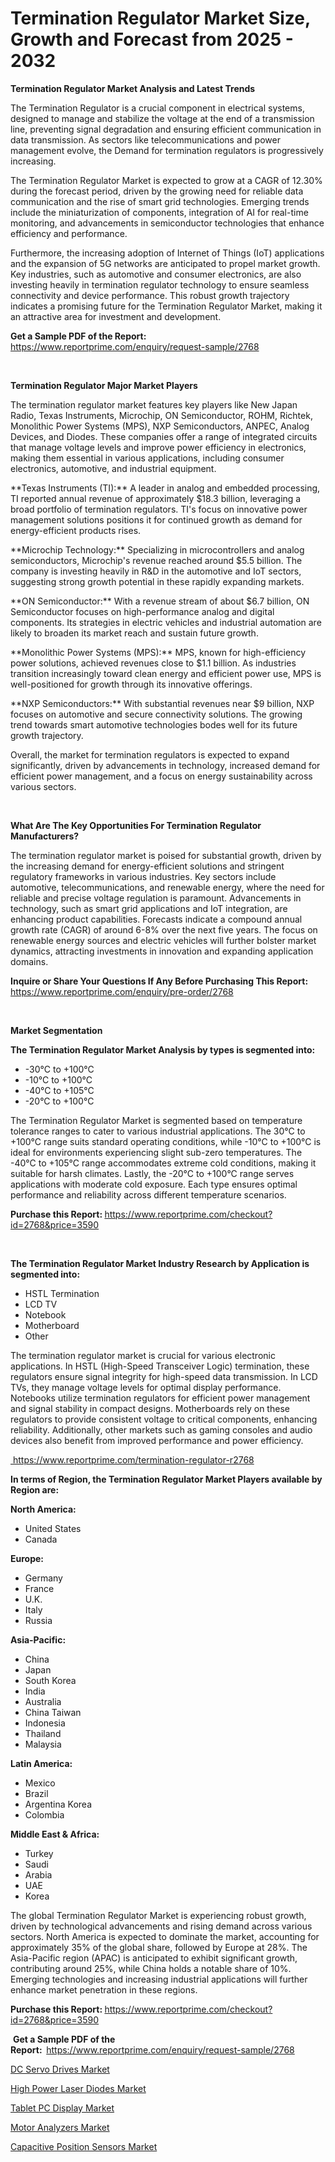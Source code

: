 <p><h1>Termination Regulator Market Size, Growth and Forecast from 2025 - 2032</h1></p><p><strong>Termination Regulator Market Analysis and Latest Trends</strong></p>
<p><p>The Termination Regulator is a crucial component in electrical systems, designed to manage and stabilize the voltage at the end of a transmission line, preventing signal degradation and ensuring efficient communication in data transmission. As sectors like telecommunications and power management evolve, the Demand for termination regulators is progressively increasing.</p><p>The Termination Regulator Market is expected to grow at a CAGR of 12.30% during the forecast period, driven by the growing need for reliable data communication and the rise of smart grid technologies. Emerging trends include the miniaturization of components, integration of AI for real-time monitoring, and advancements in semiconductor technologies that enhance efficiency and performance. </p><p>Furthermore, the increasing adoption of Internet of Things (IoT) applications and the expansion of 5G networks are anticipated to propel market growth. Key industries, such as automotive and consumer electronics, are also investing heavily in termination regulator technology to ensure seamless connectivity and device performance. This robust growth trajectory indicates a promising future for the Termination Regulator Market, making it an attractive area for investment and development.</p></p>
<p><strong>Get a Sample PDF of the Report:&nbsp;</strong> <a href="https://www.reportprime.com/enquiry/request-sample/2768?utm_campaign=973&utm_medium=2&utm_source=Github&utm_content=ia&utm_term=18032025&utm_id=termination-regulator">https://www.reportprime.com/enquiry/request-sample/2768</a></p>
<p>&nbsp;</p>
<p><strong>Termination Regulator Major Market Players</strong></p>
<p><p>The termination regulator market features key players like New Japan Radio, Texas Instruments, Microchip, ON Semiconductor, ROHM, Richtek, Monolithic Power Systems (MPS), NXP Semiconductors, ANPEC, Analog Devices, and Diodes. These companies offer a range of integrated circuits that manage voltage levels and improve power efficiency in electronics, making them essential in various applications, including consumer electronics, automotive, and industrial equipment.</p><p>**Texas Instruments (TI):** A leader in analog and embedded processing, TI reported annual revenue of approximately $18.3 billion, leveraging a broad portfolio of termination regulators. TI's focus on innovative power management solutions positions it for continued growth as demand for energy-efficient products rises.</p><p>**Microchip Technology:** Specializing in microcontrollers and analog semiconductors, Microchip's revenue reached around $5.5 billion. The company is investing heavily in R&D in the automotive and IoT sectors, suggesting strong growth potential in these rapidly expanding markets.</p><p>**ON Semiconductor:** With a revenue stream of about $6.7 billion, ON Semiconductor focuses on high-performance analog and digital components. Its strategies in electric vehicles and industrial automation are likely to broaden its market reach and sustain future growth.</p><p>**Monolithic Power Systems (MPS):** MPS, known for high-efficiency power solutions, achieved revenues close to $1.1 billion. As industries transition increasingly toward clean energy and efficient power use, MPS is well-positioned for growth through its innovative offerings.</p><p>**NXP Semiconductors:** With substantial revenues near $9 billion, NXP focuses on automotive and secure connectivity solutions. The growing trend towards smart automotive technologies bodes well for its future growth trajectory.</p><p>Overall, the market for termination regulators is expected to expand significantly, driven by advancements in technology, increased demand for efficient power management, and a focus on energy sustainability across various sectors.</p></p>
<p>&nbsp;</p>
<p><strong>What Are The Key Opportunities For Termination Regulator Manufacturers?</strong></p>
<p><p>The termination regulator market is poised for substantial growth, driven by the increasing demand for energy-efficient solutions and stringent regulatory frameworks in various industries. Key sectors include automotive, telecommunications, and renewable energy, where the need for reliable and precise voltage regulation is paramount. Advancements in technology, such as smart grid applications and IoT integration, are enhancing product capabilities. Forecasts indicate a compound annual growth rate (CAGR) of around 6-8% over the next five years. The focus on renewable energy sources and electric vehicles will further bolster market dynamics, attracting investments in innovation and expanding application domains.</p></p>
<p><strong>Inquire or Share Your Questions If Any Before Purchasing This Report:</strong> <a href="https://www.reportprime.com/enquiry/pre-order/2768?utm_campaign=973&utm_medium=2&utm_source=Github&utm_content=ia&utm_term=18032025&utm_id=termination-regulator">https://www.reportprime.com/enquiry/pre-order/2768</a></p>
<p>&nbsp;</p>
<p><strong>Market Segmentation</strong></p>
<p><strong>The Termination Regulator Market Analysis by types is segmented into:</strong></p>
<p><ul><li>-30°C to +100°C</li><li>-10°C to +100°C</li><li>-40°C to +105°C</li><li>-20°C to +100°C</li></ul></p>
<p><p>The Termination Regulator Market is segmented based on temperature tolerance ranges to cater to various industrial applications. The 30°C to +100°C range suits standard operating conditions, while -10°C to +100°C is ideal for environments experiencing slight sub-zero temperatures. The -40°C to +105°C range accommodates extreme cold conditions, making it suitable for harsh climates. Lastly, the -20°C to +100°C range serves applications with moderate cold exposure. Each type ensures optimal performance and reliability across different temperature scenarios.</p></p>
<p><strong>Purchase this Report:&nbsp;</strong><a href="https://www.reportprime.com/checkout?id=2768&price=3590&utm_campaign=973&utm_medium=2&utm_source=Github&utm_content=ia&utm_term=18032025&utm_id=termination-regulator">https://www.reportprime.com/checkout?id=2768&price=3590</a></p>
<p>&nbsp;</p>
<p><strong>The Termination Regulator Market Industry Research by Application is segmented into:</strong></p>
<p><ul><li>HSTL Termination</li><li>LCD TV</li><li>Notebook</li><li>Motherboard</li><li>Other</li></ul></p>
<p><p>The termination regulator market is crucial for various electronic applications. In HSTL (High-Speed Transceiver Logic) termination, these regulators ensure signal integrity for high-speed data transmission. In LCD TVs, they manage voltage levels for optimal display performance. Notebooks utilize termination regulators for efficient power management and signal stability in compact designs. Motherboards rely on these regulators to provide consistent voltage to critical components, enhancing reliability. Additionally, other markets such as gaming consoles and audio devices also benefit from improved performance and power efficiency.</p></p>
<p><a href="https://www.reportprime.com/termination-regulator-r2768?utm_campaign=973&utm_medium=2&utm_source=Github&utm_content=ia&utm_term=18032025&utm_id=termination-regulator">&nbsp;https://www.reportprime.com/termination-regulator-r2768</a></p>
<p><strong>In terms of Region, the Termination Regulator Market Players available by Region are:</strong></p>
<p>
    <p> <strong> North America: </strong>
        <ul>
            <li>United States</li>
            <li>Canada</li>
        </ul>
        </p> 
    <p> <strong> Europe: </strong>
        <ul>
            <li>Germany</li>
            <li>France</li>
            <li>U.K.</li>
            <li>Italy</li>
            <li>Russia</li>
        </ul>
        </p> 
    <p> <strong> Asia-Pacific: </strong>
        <ul>
            <li>China</li>
            <li>Japan</li>
            <li>South Korea</li>
            <li>India</li>
            <li>Australia</li>
            <li>China Taiwan</li>
            <li>Indonesia</li>
            <li>Thailand</li>
            <li>Malaysia</li>
        </ul>
        </p> 
    <p> <strong> Latin America: </strong>
        <ul>
            <li>Mexico</li>
            <li>Brazil</li>
            <li>Argentina Korea</li>
            <li>Colombia</li>
        </ul>
        </p> 
    <p> <strong> Middle East & Africa: </strong>
        <ul>
            <li>Turkey</li>
            <li>Saudi</li>
            <li>Arabia</li>
            <li>UAE</li>
            <li>Korea</li>
        </ul>
    </p>
    </p>
<p><p>The global Termination Regulator Market is experiencing robust growth, driven by technological advancements and rising demand across various sectors. North America is expected to dominate the market, accounting for approximately 35% of the global share, followed by Europe at 28%. The Asia-Pacific region (APAC) is anticipated to exhibit significant growth, contributing around 25%, while China holds a notable share of 10%. Emerging technologies and increasing industrial applications will further enhance market penetration in these regions.</p></p>
<p><strong>Purchase this Report: </strong><a href="https://www.reportprime.com/checkout?id=2768&price=3590&utm_campaign=973&utm_medium=2&utm_source=Github&utm_content=ia&utm_term=18032025&utm_id=termination-regulator">https://www.reportprime.com/checkout?id=2768&price=3590</a></p>
<p>&nbsp;<strong>Get a Sample PDF of the Report:&nbsp;&nbsp;</strong><a href="https://www.reportprime.com/enquiry/request-sample/2768?utm_campaign=973&utm_medium=2&utm_source=Github&utm_content=ia&utm_term=18032025&utm_id=termination-regulator">https://www.reportprime.com/enquiry/request-sample/2768</a></p>
<p><strong></strong></p>
<p><p><a href="https://github.com/myongfranzcs/Market-Research-Report-List-1/blob/main/dc-servo-drives-market.md?utm_campaign=973&utm_medium=2&utm_source=Github&utm_content=ia&utm_term=18032025&utm_id=termination-regulator">DC Servo Drives Market</a></p><p><a href="https://github.com/tentandyik/Market-Research-Report-List-1/blob/main/high-power-laser-diodes-market.md?utm_campaign=973&utm_medium=2&utm_source=Github&utm_content=ia&utm_term=18032025&utm_id=termination-regulator">High Power Laser Diodes Market</a></p><p><a href="https://github.com/ishikodehira/Market-Research-Report-List-1/blob/main/tablet-pc-display-market.md?utm_campaign=973&utm_medium=2&utm_source=Github&utm_content=ia&utm_term=18032025&utm_id=termination-regulator">Tablet PC Display Market</a></p><p><a href="https://github.com/klenaestien23/Market-Research-Report-List-1/blob/main/motor-analyzers-market.md?utm_campaign=973&utm_medium=2&utm_source=Github&utm_content=ia&utm_term=18032025&utm_id=termination-regulator">Motor Analyzers Market</a></p><p><a href="https://github.com/mismannely/Market-Research-Report-List-1/blob/main/capacitive-position-sensors-market.md?utm_campaign=973&utm_medium=2&utm_source=Github&utm_content=ia&utm_term=18032025&utm_id=termination-regulator">Capacitive Position Sensors Market</a></p></p>